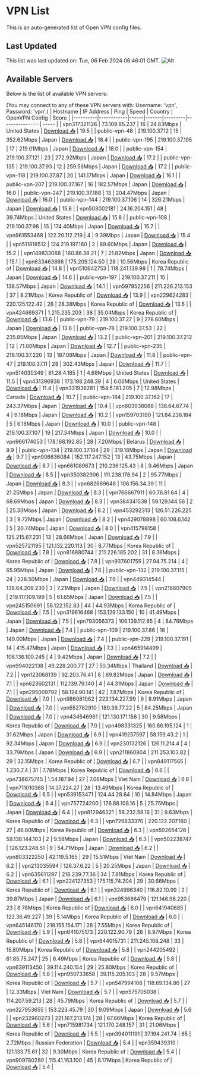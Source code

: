 # VPN List

This is an auto-generated list of Open VPN config files.

## Last Updated

This list was last updated on: Tue, 06 Feb 2024 06:46:01 GMT.
![Alt](https://repobeats.axiom.co/api/embed/186b98318ef1479477931607c1ad7d823f12451f.svg "Repobeats analytics image")

## Available Servers

Below is the list of available VPN servers:

(You may connect to any of these VPN servers with: Username: 'vpn', Password: 'vpn'.)
| Hostname | IP Address | Ping | Speed | Country | OpenVPN Config | Score |
|----------|------------|------|-------|---------|----------------| ----- |
| vpn317321126 | 73.109.85.237 | 16 | 24.83Mbps | United States | [Download 📥](./configs/server_0_US.ovpn) | 19.5 |
| public-vpn-48 | 219.100.37.12 | 15 | 352.62Mbps | Japan | [Download 📥](./configs/server_1_JP.ovpn) | 18.4 |
| public-vpn-195 | 219.100.37.195 | 17 | 219.01Mbps | Japan | [Download 📥](./configs/server_2_JP.ovpn) | 18.0 |
| public-vpn-154 | 219.100.37.121 | 23 | 272.92Mbps | Japan | [Download 📥](./configs/server_3_JP.ovpn) | 17.2 |
| public-vpn-135 | 219.100.37.93 | 12 | 259.56Mbps | Japan | [Download 📥](./configs/server_4_JP.ovpn) | 17.2 |
| public-vpn-118 | 219.100.37.87 | 20 | 141.17Mbps | Japan | [Download 📥](./configs/server_5_JP.ovpn) | 16.1 |
| public-vpn-207 | 219.100.37.167 | 16 | 182.57Mbps | Japan | [Download 📥](./configs/server_6_JP.ovpn) | 16.0 |
| public-vpn-247 | 219.100.37.188 | 13 | 204.47Mbps | Japan | [Download 📥](./configs/server_7_JP.ovpn) | 16.0 |
| public-vpn-144 | 219.100.37.106 | 14 | 326.21Mbps | Japan | [Download 📥](./configs/server_8_JP.ovpn) | 15.8 |
| vpn503002181 | 24.16.204.151 | 48 | 39.74Mbps | United States | [Download 📥](./configs/server_9_US.ovpn) | 15.8 |
| public-vpn-108 | 219.100.37.98 | 13 | 174.40Mbps | Japan | [Download 📥](./configs/server_10_JP.ovpn) | 15.7 |
| vpn961553468 | 122.20.112.219 | 4 | 9.39Mbps | Japan | [Download 📥](./configs/server_11_JP.ovpn) | 15.4 |
| vpn511818512 | 124.219.197.160 | 2 | 89.60Mbps | Japan | [Download 📥](./configs/server_12_JP.ovpn) | 15.2 |
| vpn149833068 | 160.86.38.21 | 7 | 21.82Mbps | Japan | [Download 📥](./configs/server_13_JP.ovpn) | 15.1 |
| vpn633463886 | 175.209.124.50 | 28 | 10.56Mbps | Korea Republic of | [Download 📥](./configs/server_14_KR.ovpn) | 14.8 |
| vpn510642753 | 118.241.139.98 | 1 | 78.74Mbps | Japan | [Download 📥](./configs/server_15_JP.ovpn) | 14.6 |
| public-vpn-197 | 219.100.37.211 | 15 | 138.57Mbps | Japan | [Download 📥](./configs/server_16_JP.ovpn) | 14.1 |
| vpn597952256 | 211.226.213.153 | 37 | 8.21Mbps | Korea Republic of | [Download 📥](./configs/server_17_KR.ovpn) | 13.9 |
| vpn229624283 | 220.125.122.42 | 26 | 28.38Mbps | Korea Republic of | [Download 📥](./configs/server_18_KR.ovpn) | 13.6 |
| vpn424669371 | 1.215.235.203 | 38 | 35.04Mbps | Korea Republic of | [Download 📥](./configs/server_19_KR.ovpn) | 13.6 |
| public-vpn-79 | 219.100.37.27 | 9 | 278.60Mbps | Japan | [Download 📥](./configs/server_20_JP.ovpn) | 13.6 |
| public-vpn-78 | 219.100.37.53 | 22 | 235.85Mbps | Japan | [Download 📥](./configs/server_21_JP.ovpn) | 13.2 |
| public-vpn-201 | 219.100.37.212 | 12 | 71.00Mbps | Japan | [Download 📥](./configs/server_22_JP.ovpn) | 12.7 |
| public-vpn-235 | 219.100.37.220 | 13 | 187.08Mbps | Japan | [Download 📥](./configs/server_23_JP.ovpn) | 11.8 |
| public-vpn-47 | 219.100.37.11 | 28 | 302.43Mbps | Japan | [Download 📥](./configs/server_24_JP.ovpn) | 11.7 |
| vpn514030349 | 81.28.4.185 | 1 | 4.68Mbps | United States | [Download 📥](./configs/server_25_US.ovpn) | 11.5 |
| vpn431396938 | 173.198.248.39 | 4 | 6.06Mbps | United States | [Download 📥](./configs/server_26_US.ovpn) | 11.4 |
| vpn331936281 | 154.5.181.205 | 7 | 12.98Mbps | Canada | [Download 📥](./configs/server_27_CA.ovpn) | 10.7 |
| public-vpn-184 | 219.100.37.162 | 17 | 243.37Mbps | Japan | [Download 📥](./configs/server_28_JP.ovpn) | 10.4 |
| vpn603938088 | 138.64.67.74 | 4 | 9.18Mbps | Japan | [Download 📥](./configs/server_29_JP.ovpn) | 10.2 |
| vpn159703190 | 121.84.236.184 | 5 | 6.18Mbps | Japan | [Download 📥](./configs/server_30_JP.ovpn) | 10.0 |
| public-vpn-148 | 219.100.37.107 | 19 | 217.34Mbps | Japan | [Download 📥](./configs/server_31_JP.ovpn) | 10.0 |
| vpn966174053 | 178.168.192.85 | 28 | 7.20Mbps | Belarus | [Download 📥](./configs/server_32_BY.ovpn) | 9.9 |
| public-vpn-134 | 219.100.37.104 | 29 | 319.18Mbps | Japan | [Download 📥](./configs/server_33_JP.ovpn) | 9.7 |
| vpn906636084 | 152.117.247.152 | 13 | 43.75Mbps | Japan | [Download 📥](./configs/server_34_JP.ovpn) | 8.7 |
| vpn661089673 | 210.236.125.43 | 8 | 9.46Mbps | Japan | [Download 📥](./configs/server_35_JP.ovpn) | 8.5 |
| vpn350382906 | 111.238.178.94 | 2 | 95.77Mbps | Japan | [Download 📥](./configs/server_36_JP.ovpn) | 8.3 |
| vpn682669648 | 106.156.34.39 | 11 | 21.25Mbps | Japan | [Download 📥](./configs/server_37_JP.ovpn) | 8.3 |
| vpn766667911 | 60.76.81.64 | 4 | 68.69Mbps | Japan | [Download 📥](./configs/server_38_JP.ovpn) | 8.3 |
| vpn384341538 | 59.129.144.56 | 2 | 25.33Mbps | Japan | [Download 📥](./configs/server_39_JP.ovpn) | 8.2 |
| vpn453292313 | 126.51.226.225 | 3 | 9.72Mbps | Japan | [Download 📥](./configs/server_40_JP.ovpn) | 8.2 |
| vpn429078898 | 60.108.6.142 | 5 | 20.74Mbps | Japan | [Download 📥](./configs/server_41_JP.ovpn) | 8.0 |
| vpn415798158 | 125.215.67.231 | 13 | 28.66Mbps | Japan | [Download 📥](./configs/server_42_JP.ovpn) | 7.9 |
| vpn525721195 | 121.132.220.113 | 30 | 8.77Mbps | Korea Republic of | [Download 📥](./configs/server_43_KR.ovpn) | 7.8 |
| vpn816880744 | 211.226.185.202 | 31 | 8.36Mbps | Korea Republic of | [Download 📥](./configs/server_44_KR.ovpn) | 7.8 |
| vpn937601755 | 27.94.75.214 | 4 | 65.95Mbps | Japan | [Download 📥](./configs/server_45_JP.ovpn) | 7.6 |
| public-vpn-132 | 219.100.37.115 | 24 | 228.50Mbps | Japan | [Download 📥](./configs/server_46_JP.ovpn) | 7.6 |
| vpn449314544 | 138.64.209.230 | 3 | 7.21Mbps | Japan | [Download 📥](./configs/server_47_JP.ovpn) | 7.5 |
| vpn216607905 | 219.117.109.199 | 5 | 61.65Mbps | Japan | [Download 📥](./configs/server_48_JP.ovpn) | 7.5 |
| vpn245150691 | 58.122.152.83 | 44 | 44.93Mbps | Korea Republic of | [Download 📥](./configs/server_49_KR.ovpn) | 7.5 |
| vpn319616468 | 153.129.133.150 | 10 | 41.49Mbps | Japan | [Download 📥](./configs/server_50_JP.ovpn) | 7.5 |
| vpn793056373 | 106.139.112.85 | 4 | 84.76Mbps | Japan | [Download 📥](./configs/server_51_JP.ovpn) | 7.4 |
| public-vpn-109 | 219.100.37.86 | 18 | 149.00Mbps | Japan | [Download 📥](./configs/server_52_JP.ovpn) | 7.4 |
| public-vpn-229 | 219.100.37.191 | 14 | 415.47Mbps | Japan | [Download 📥](./configs/server_53_JP.ovpn) | 7.3 |
| vpn465914499 | 106.136.100.245 | 4 | 9.42Mbps | Japan | [Download 📥](./configs/server_54_JP.ovpn) | 7.2 |
| vpn994022138 | 49.228.200.77 | 27 | 50.34Mbps | Thailand | [Download 📥](./configs/server_55_TH.ovpn) | 7.2 |
| vpn123068139 | 92.203.76.41 | 8 | 89.82Mbps | Japan | [Download 📥](./configs/server_56_JP.ovpn) | 7.1 |
| vpn623602131 | 112.139.79.140 | 4 | 44.31Mbps | Japan | [Download 📥](./configs/server_57_JP.ovpn) | 7.1 |
| vpn295009792 | 58.124.90.141 | 42 | 7.87Mbps | Korea Republic of | [Download 📥](./configs/server_58_KR.ovpn) | 7.0 |
| vpn986081062 | 223.134.227.99 | 9 | 8.91Mbps | Japan | [Download 📥](./configs/server_59_JP.ovpn) | 7.0 |
| vpn552782910 | 180.39.77.22 | 5 | 84.25Mbps | Japan | [Download 📥](./configs/server_60_JP.ovpn) | 7.0 |
| vpn434546961 | 121.130.171.156 | 30 | 9.58Mbps | Korea Republic of | [Download 📥](./configs/server_61_KR.ovpn) | 7.0 |
| vpn498331325 | 160.86.195.124 | 1 | 31.62Mbps | Japan | [Download 📥](./configs/server_62_JP.ovpn) | 6.9 |
| vpn419257597 | 58.159.43.2 | 1 | 92.34Mbps | Japan | [Download 📥](./configs/server_63_JP.ovpn) | 6.9 |
| vpn230132126 | 126.11.214.4 | 4 | 33.79Mbps | Japan | [Download 📥](./configs/server_64_JP.ovpn) | 6.9 |
| vpn211860804 | 211.253.103.82 | 29 | 32.15Mbps | Korea Republic of | [Download 📥](./configs/server_65_KR.ovpn) | 6.7 |
| vpn849117565 | 1.230.7.4 | 31 | 7.78Mbps | Korea Republic of | [Download 📥](./configs/server_66_KR.ovpn) | 6.6 |
| vpn738675745 | 1.54.187.94 | 27 | 7.06Mbps | Viet Nam | [Download 📥](./configs/server_67_VN.ovpn) | 6.6 |
| vpn711010388 | 14.37.224.27 | 28 | 13.49Mbps | Korea Republic of | [Download 📥](./configs/server_68_KR.ovpn) | 6.5 |
| vpn539153471 | 124.44.28.64 | 10 | 14.84Mbps | Japan | [Download 📥](./configs/server_69_JP.ovpn) | 6.4 |
| vpn757724200 | 126.88.108.16 | 5 | 25.75Mbps | Japan | [Download 📥](./configs/server_70_JP.ovpn) | 6.4 |
| vpn812946321 | 58.232.58.16 | 31 | 9.63Mbps | Korea Republic of | [Download 📥](./configs/server_71_KR.ovpn) | 6.3 |
| vpn729833370 | 220.122.207.160 | 27 | 46.80Mbps | Korea Republic of | [Download 📥](./configs/server_72_KR.ovpn) | 6.3 |
| vpn502654126 | 59.138.144.103 | 2 | 9.58Mbps | Japan | [Download 📥](./configs/server_73_JP.ovpn) | 6.3 |
| vpn502238747 | 126.123.248.51 | 9 | 54.71Mbps | Japan | [Download 📥](./configs/server_74_JP.ovpn) | 6.2 |
| vpn803322250 | 42.119.5.165 | 29 | 15.51Mbps | Viet Nam | [Download 📥](./configs/server_75_VN.ovpn) | 6.2 |
| vpn213035594 | 126.37.6.22 | 5 | 20.25Mbps | Japan | [Download 📥](./configs/server_76_JP.ovpn) | 6.2 |
| vpn635611297 | 218.239.77.36 | 34 | 7.81Mbps | Korea Republic of | [Download 📥](./configs/server_77_KR.ovpn) | 6.1 |
| vpn224127353 | 175.115.74.204 | 29 | 30.66Mbps | Korea Republic of | [Download 📥](./configs/server_78_KR.ovpn) | 6.1 |
| vpn324996340 | 116.82.10.99 | 2 | 39.87Mbps | Japan | [Download 📥](./configs/server_79_JP.ovpn) | 6.1 |
| vpn953686479 | 121.146.96.220 | 23 | 8.78Mbps | Korea Republic of | [Download 📥](./configs/server_80_KR.ovpn) | 6.0 |
| vpn641940685 | 122.36.49.227 | 39 | 5.14Mbps | Korea Republic of | [Download 📥](./configs/server_81_KR.ovpn) | 6.0 |
| vpn645146170 | 218.155.154.171 | 28 | 7.55Mbps | Korea Republic of | [Download 📥](./configs/server_82_KR.ovpn) | 5.9 |
| vpn641075173 | 220.122.90.79 | 28 | 8.97Mbps | Korea Republic of | [Download 📥](./configs/server_83_KR.ovpn) | 5.8 |
| vpn644015731 | 211.245.108.248 | 33 | 15.80Mbps | Korea Republic of | [Download 📥](./configs/server_84_KR.ovpn) | 5.8 |
| vpn244205492 | 61.85.75.247 | 25 | 6.49Mbps | Korea Republic of | [Download 📥](./configs/server_85_KR.ovpn) | 5.8 |
| vpn639113450 | 39.114.240.154 | 29 | 25.80Mbps | Korea Republic of | [Download 📥](./configs/server_86_KR.ovpn) | 5.8 |
| vpn950733658 | 39.115.205.103 | 28 | 9.57Mbps | Korea Republic of | [Download 📥](./configs/server_87_KR.ovpn) | 5.7 |
| vpn547994108 | 118.69.134.86 | 27 | 12.33Mbps | Viet Nam | [Download 📥](./configs/server_88_VN.ovpn) | 5.7 |
| vpn575705038 | 114.207.59.213 | 28 | 45.79Mbps | Korea Republic of | [Download 📥](./configs/server_89_KR.ovpn) | 5.7 |
| vpn327953655 | 153.223.45.79 | 30 | 9.09Mbps | Japan | [Download 📥](./configs/server_90_JP.ovpn) | 5.6 |
| vpn232960273 | 221.167.213.174 | 28 | 67.66Mbps | Korea Republic of | [Download 📥](./configs/server_91_KR.ovpn) | 5.6 |
| vpn715981734 | 121.170.248.157 | 31 | 21.06Mbps | Korea Republic of | [Download 📥](./configs/server_92_KR.ovpn) | 5.5 |
| vpn394011191 | 37.194.241.74 | 65 | 2.72Mbps | Russian Federation | [Download 📥](./configs/server_93_RU.ovpn) | 5.4 |
| vpn359439310 | 121.133.75.61 | 32 | 9.30Mbps | Korea Republic of | [Download 📥](./configs/server_94_KR.ovpn) | 5.4 |
| vpn909780280 | 115.41.163.100 | 45 | 8.17Mbps | Korea Republic of | [Download 📥](./configs/server_95_KR.ovpn) | 5.4 |
